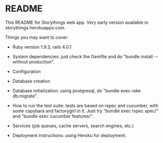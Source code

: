 # README

This README for Storythings web app. Very early version available in storythings.herokuapps.com.

Things you may want to cover:

* Ruby version 1.9.3, rails 4.0.1

* System dependencies: just check the Gemfile and do "bundle install --without production".

* Configuration

* Database creation

* Database initialization: using postgresql, do "bundle exec rake db:migrate".

* How to run the test suite: tests are based on rspec and cucumber, with some capybara and factorygirl in it. Just try "bundle exec rspec spec/" and "bundle exec cucumber features/".

* Services (job queues, cache servers, search engines, etc.)

* Deployment instructions: using Heroku for deployment.
